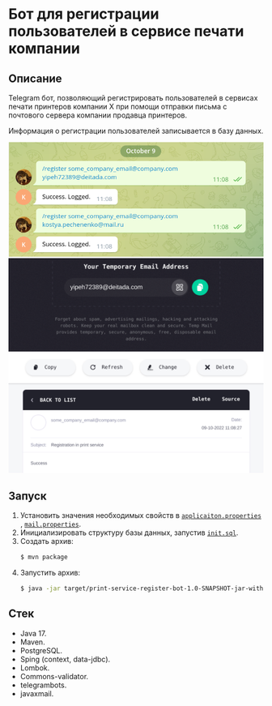 # Бот для регистрации пользователей в сервисе печати компании

## Описание

Telegram бот, позволяющий регистрировать пользователей в сервисах печати принтеров компании Х при помощи отправки письма
с почтового сервера компании продавца принтеров.

Информация о регистрации пользователей записывается в базу данных.

<img src="assets/sent_email_command.png" alt="send email" width="600px">
<br>
<img src="assets/content_of_received_email.png" alt="email content" width="600px">

## Запуск

1. Установить значения необходимых свойств в [`applicaiton.properties`](src/main/resources/application.properties)
   , [`mail.properties`](src/main/resources/mail.properties).
2. Инициализировать структуру базы данных, запустив [`init.sql`](src/main/resources/db/init.sql).
3. Создать архив:
   ```bash
   $ mvn package
   ```
4. Запустить архив:
    ```bash
   $ java -jar target/print-service-register-bot-1.0-SNAPSHOT-jar-with-dependencies.jar
   ```

## Стек

- Java 17.
- Maven.
- PostgreSQL.
- Sping (context, data-jdbc).
- Lombok.
- Commons-validator.
- telegrambots.
- javaxmail.
